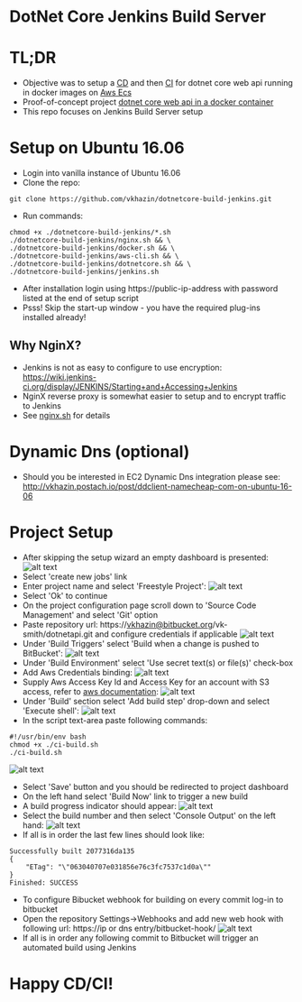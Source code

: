 # DotNet Core Jenkins Build Server #

# TL;DR
* Objective was to setup a [CD](https://en.wikipedia.org/wiki/Continuous_delivery) and then [CI](https://en.wikipedia.org/wiki/Continuous_integration) for dotnet core web api running in docker images on [Aws Ecs](http://docs.aws.amazon.com/AmazonECS/latest/developerguide/Welcome.html)
* Proof-of-concept project [dotnet core web api in a docker container](https://bitbucket.org/vk-smith/dotnetapi/src/master/README.md)
* This repo focuses on Jenkins Build Server setup

# Setup on Ubuntu 16.06
* Login into vanilla instance of Ubuntu 16.06
* Clone the repo:
```
git clone https://github.com/vkhazin/dotnetcore-build-jenkins.git
```
* Run commands:
```
chmod +x ./dotnetcore-build-jenkins/*.sh
./dotnetcore-build-jenkins/nginx.sh && \
./dotnetcore-build-jenkins/docker.sh && \
./dotnetcore-build-jenkins/aws-cli.sh && \
./dotnetcore-build-jenkins/dotnetcore.sh && \
./dotnetcore-build-jenkins/jenkins.sh
```
* After installation login using https://public-ip-address with password listed at the end of setup script
* Psss! Skip the start-up window - you have the required plug-ins installed already!

## Why NginX?
* Jenkins is not as easy to configure to use encryption: https://wiki.jenkins-ci.org/display/JENKINS/Starting+and+Accessing+Jenkins
* NginX reverse proxy is somewhat easier to setup and to encrypt traffic to Jenkins
* See [nginx.sh](https://github.com/vkhazin/dotnetcore-build-jenkins/blob/master/nginx.sh) for details

# Dynamic Dns (optional)
* Should you be interested in EC2 Dynamic Dns integration please see: http://vkhazin.postach.io/post/ddclient-namecheap-com-on-ubuntu-16-06

# Project Setup
* After skipping the setup wizard an empty dashboard is presented:
![alt text](./screen-capture/no-projects.png "Empty Jenkins Dashboard")
* Select 'create new jobs' link
* Enter project name and select 'Freestyle Project':
![alt text](./screen-capture/project-name.png "Project name")
* Select 'Ok' to continue
* On the project configuration page scroll down to 'Source Code Management' and select 'Git' option
* Paste repository url: https://vkhazin@bitbucket.org/vk-smith/dotnetapi.git and configure credentials if applicable
![alt text](./screen-capture/source-control.png "Source Control Management")
* Under 'Build Triggers' select 'Build when a change is pushed to BitBucket':
![alt text](./screen-capture/build-triggers.png "Build Triggers")
* Under 'Build Environment' select 'Use secret text(s) or file(s)' check-box
* Add Aws Credentials binding:
![alt text](./screen-capture/build-environment.png "Build Environment")
* Supply Aws Access Key Id and Access Key for an account with S3 access, refer to [aws documentation](http://docs.aws.amazon.com/AmazonS3/latest/dev/UsingBucket.html):
![alt text](./screen-capture/aws-credentials.png "Aws Credentials")
* Under 'Build' section select 'Add build step' drop-down and select 'Execute shell':
![alt text](./screen-capture/build-step.png "Build Step")
* In the script text-area paste following commands:
```
#!/usr/bin/env bash
chmod +x ./ci-build.sh
./ci-build.sh
```
![alt text](./screen-capture/build-script.png "Build Script")
* Select 'Save' button and you should be redirected to project dashboard
* On the left hand select 'Build Now' link to trigger a new build
* A build progress indicator should appear:
![alt text](./screen-capture/build-progress.png "Build Progress")
* Select the build number and then select 'Console Output' on the left hand:
![alt text](./screen-capture/build-output.png "Build Output")
* If all is in order the last few lines should look like:
```
Successfully built 2077316da135
{
    "ETag": "\"063040707e031856e76c3fc7537c1d0a\""
}
Finished: SUCCESS
```
* To configure Bibucket webhook for building on every commit log-in to bitbucket
* Open the repository Settings->Webhooks and add new web hook with following url:
https://ip or dns entry/bitbucket-hook/
![alt text](./screen-capture/bitbucket-webhook.png "Bitbucket Webhook")
* If all is in order any following commit to Bitbucket will trigger an automated build using Jenkins

# Happy CD/CI!